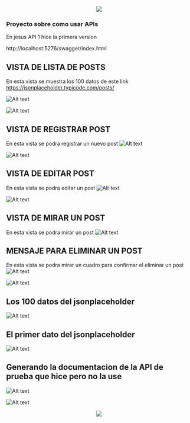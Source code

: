 <p align="center">
  <img src="https://user-images.githubusercontent.com/73097560/115834477-dbab4500-a447-11eb-908a-139a6edaec5c.gif">
</p>

### Proyecto sobre como usar APIs

En jesus API 1 hice la primera version

http://localhost:5276/swagger/index.html

## VISTA DE LISTA DE POSTS
En esta vista se muestra los 100 datos de este link https://jsonplaceholder.typicode.com/posts/ 

![Alt text](image-2.png)

![Alt text](image-3.png)

## VISTA DE REGISTRAR POST
En esta vista se podra registrar un nuevo post
![Alt text](image-4.png)

![Alt text](image-5.png)

## VISTA DE EDITAR POST
En esta vista se podra editar un post
![Alt text](image-6.png)

![Alt text](image-7.png)
## VISTA DE MIRAR UN POST
En esta vista se podra mirar un post
![Alt text](image-8.png)

## MENSAJE PARA ELIMINAR UN POST
En esta vista se podra mirar un cuadro para confirmar el eliminar un post
![Alt text](image-9.png)

![Alt text](image-10.png)

## Los 100 datos del jsonplaceholder
![Alt text](image-11.png)

## El primer dato del jsonplaceholder
![Alt text](image-12.png)

## Generando la documentacion de la API de prueba que hice pero no la use
![Alt text](image-13.png)

![Alt text](image-14.png)

<p align="center">
  <img src="https://user-images.githubusercontent.com/73097560/115834477-dbab4500-a447-11eb-908a-139a6edaec5c.gif">
</p>